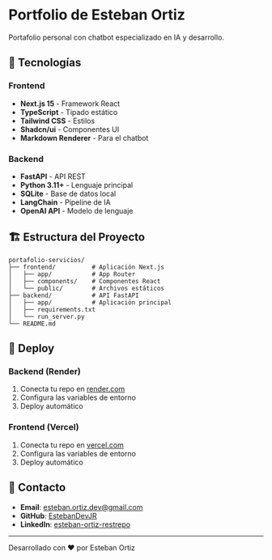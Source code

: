 # Portfolio de Esteban Ortiz

Portafolio personal con chatbot especializado en IA y desarrollo.

## 🚀 Tecnologías

### Frontend
- **Next.js 15** - Framework React
- **TypeScript** - Tipado estático
- **Tailwind CSS** - Estilos
- **Shadcn/ui** - Componentes UI
- **Markdown Renderer** - Para el chatbot

### Backend
- **FastAPI** - API REST
- **Python 3.11+** - Lenguaje principal
- **SQLite** - Base de datos local
- **LangChain** - Pipeline de IA
- **OpenAI API** - Modelo de lenguaje

## 🏗️ Estructura del Proyecto

```
portafolio-servicios/
├── frontend/          # Aplicación Next.js
│   ├── app/           # App Router
│   ├── components/    # Componentes React
│   └── public/        # Archivos estáticos
├── backend/           # API FastAPI
│   ├── app/           # Aplicación principal
│   ├── requirements.txt
│   └── run_server.py
└── README.md
```

## 🚀 Deploy

### Backend (Render)
1. Conecta tu repo en [render.com](https://render.com)
2. Configura las variables de entorno
3. Deploy automático

### Frontend (Vercel)
1. Conecta tu repo en [vercel.com](https://vercel.com)
2. Configura las variables de entorno
3. Deploy automático

## 📧 Contacto

- **Email**: esteban.ortiz.dev@gmail.com
- **GitHub**: [EstebanDevJR](https://github.com/EstebanDevJR)
- **LinkedIn**: [esteban-ortiz-restrepo](https://www.linkedin.com/in/esteban-ortiz-restrepo)

---

Desarrollado con ❤️ por Esteban Ortiz
